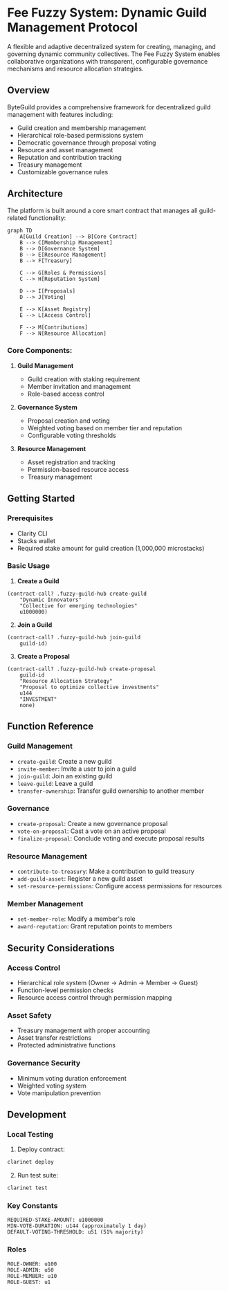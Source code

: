 # Fee Fuzzy System: Dynamic Guild Management Protocol

A flexible and adaptive decentralized system for creating, managing, and governing dynamic community collectives. The Fee Fuzzy System enables collaborative organizations with transparent, configurable governance mechanisms and resource allocation strategies.

## Overview

ByteGuild provides a comprehensive framework for decentralized guild management with features including:

- Guild creation and membership management
- Hierarchical role-based permissions system
- Democratic governance through proposal voting
- Resource and asset management
- Reputation and contribution tracking
- Treasury management
- Customizable governance rules

## Architecture

The platform is built around a core smart contract that manages all guild-related functionality:

```mermaid
graph TD
    A[Guild Creation] --> B[Core Contract]
    B --> C[Membership Management]
    B --> D[Governance System]
    B --> E[Resource Management]
    B --> F[Treasury]
    
    C --> G[Roles & Permissions]
    C --> H[Reputation System]
    
    D --> I[Proposals]
    D --> J[Voting]
    
    E --> K[Asset Registry]
    E --> L[Access Control]
    
    F --> M[Contributions]
    F --> N[Resource Allocation]
```

### Core Components:

1. **Guild Management**
   - Guild creation with staking requirement
   - Member invitation and management
   - Role-based access control

2. **Governance System**
   - Proposal creation and voting
   - Weighted voting based on member tier and reputation
   - Configurable voting thresholds

3. **Resource Management**
   - Asset registration and tracking
   - Permission-based resource access
   - Treasury management

## Getting Started

### Prerequisites

- Clarity CLI
- Stacks wallet
- Required stake amount for guild creation (1,000,000 microstacks)

### Basic Usage

1. **Create a Guild**
```clarity
(contract-call? .fuzzy-guild-hub create-guild 
    "Dynamic Innovators" 
    "Collective for emerging technologies" 
    u1000000)
```

2. **Join a Guild**
```clarity
(contract-call? .fuzzy-guild-hub join-guild 
    guild-id)
```

3. **Create a Proposal**
```clarity
(contract-call? .fuzzy-guild-hub create-proposal
    guild-id
    "Resource Allocation Strategy"
    "Proposal to optimize collective investments"
    u144
    "INVESTMENT"
    none)
```

## Function Reference

### Guild Management

- `create-guild`: Create a new guild
- `invite-member`: Invite a user to join a guild
- `join-guild`: Join an existing guild
- `leave-guild`: Leave a guild
- `transfer-ownership`: Transfer guild ownership to another member

### Governance

- `create-proposal`: Create a new governance proposal
- `vote-on-proposal`: Cast a vote on an active proposal
- `finalize-proposal`: Conclude voting and execute proposal results

### Resource Management

- `contribute-to-treasury`: Make a contribution to guild treasury
- `add-guild-asset`: Register a new guild asset
- `set-resource-permissions`: Configure access permissions for resources

### Member Management

- `set-member-role`: Modify a member's role
- `award-reputation`: Grant reputation points to members

## Security Considerations

### Access Control
- Hierarchical role system (Owner → Admin → Member → Guest)
- Function-level permission checks
- Resource access control through permission mapping

### Asset Safety
- Treasury management with proper accounting
- Asset transfer restrictions
- Protected administrative functions

### Governance Security
- Minimum voting duration enforcement
- Weighted voting system
- Vote manipulation prevention

## Development

### Local Testing

1. Deploy contract:
```bash
clarinet deploy
```

2. Run test suite:
```bash
clarinet test
```

### Key Constants

```clarity
REQUIRED-STAKE-AMOUNT: u1000000
MIN-VOTE-DURATION: u144 (approximately 1 day)
DEFAULT-VOTING-THRESHOLD: u51 (51% majority)
```

### Roles

```clarity
ROLE-OWNER: u100
ROLE-ADMIN: u50
ROLE-MEMBER: u10
ROLE-GUEST: u1
```